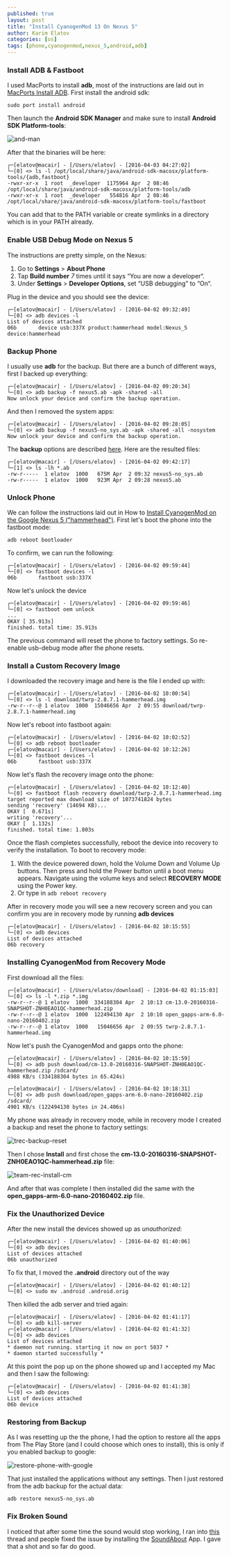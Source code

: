```yaml
---
published: true
layout: post
title: "Install CyanogenMod 13 On Nexus 5"
author: Karim Elatov
categories: [os]
tags: [phone,cyanogenmod,nexus_5,android,adb]
---
```

### Install ADB & Fastboot
I used MacPorts to install **adb**, most of the instructions are laid out in [MacPorts Install ADB](https://sskaje.me/2015/05/macports-install-adb/). First install the android sdk:

	sudo port install android

Then launch the **Android SDK Manager** and make sure to install **Android SDK Platform-tools**:


![and-man](https://googledrive.com/host/0B4vYKT_-8g4IWE9kS2hMMmFuXzg/cm-nexus_5/and-man.png)

After that the binaries will be here:

	┌─[elatov@macair] - [/Users/elatov] - [2016-04-03 04:27:02]
	└─[0] <> ls -l /opt/local/share/java/android-sdk-macosx/platform-tools/{adb,fastboot}
	-rwxr-xr-x  1 root  _developer  1175964 Apr  2 08:46 /opt/local/share/java/android-sdk-macosx/platform-tools/adb
	-rwxr-xr-x  1 root  _developer   554816 Apr  2 08:46 /opt/local/share/java/android-sdk-macosx/platform-tools/fastboot

You can add that to the PATH variable or create symlinks in a directory which is in your PATH already.

### Enable USB Debug Mode on Nexus 5
The instructions are pretty simple, on the Nexus:

1. Go to **Settings** > **About Phone**
2. Tap **Build number** *7* times until it says “You are now a developer“.
3. Under **Settings** > **Developer Options**, set “USB debugging” to “On“.

Plug in the device and you should see the device:

	┌─[elatov@macair] - [/Users/elatov] - [2016-04-02 09:32:49]
	└─[0] <> adb devices -l
	List of devices attached
	06b       device usb:337X product:hammerhead model:Nexus_5 device:hammerhead

### Backup Phone
I usually use **adb** for the backup. But there are a bunch of different ways, first I backed up everything:

	┌─[elatov@macair] - [/Users/elatov] - [2016-04-02 09:20:34]
	└─[0] <> adb backup -f nexus5.ab -apk -shared -all
	Now unlock your device and confirm the backup operation.

And then I removed the system apps:

	┌─[elatov@macair] - [/Users/elatov] - [2016-04-02 09:28:05]
	└─[0] <> adb backup -f nexus5-no_sys.ab -apk -shared -all -nosystem
	Now unlock your device and confirm the backup operation.

The **backup** options are described [here](http://forum.xda-developers.com/galaxy-nexus/general/guide-phone-backup-unlock-root-t1420351). Here are the resulted files:

	┌─[elatov@macair] - [/Users/elatov] - [2016-04-02 09:42:17]
	└─[1] <> ls -lh *.ab
	-rw-r-----  1 elatov  1000   675M Apr  2 09:32 nexus5-no_sys.ab
	-rw-r-----  1 elatov  1000   923M Apr  2 09:28 nexus5.ab

### Unlock Phone
We can follow the instructions laid out in How to [Install CyanogenMod on the Google Nexus 5 ("hammerhead")](https://wiki.cyanogenmod.org/w/Install_CM_for_hammerhead). First let's boot the phone into the fastboot mode:

	adb reboot bootloader

To confirm, we can run the following:

	┌─[elatov@macair] - [/Users/elatov] - [2016-04-02 09:59:44]
	└─[0] <> fastboot devices -l
	06b       fastboot usb:337X

Now let's unlock the device

	┌─[elatov@macair] - [/Users/elatov] - [2016-04-02 09:59:46]
	└─[0] <> fastboot oem unlock
	...
	OKAY [ 35.913s]
	finished. total time: 35.913s

The previous command will reset the phone to factory settings. So re-enable usb-debug mode after the phone resets.


### Install a Custom Recovery Image

I downloaded the recovery image and here is the file I ended up with:

	┌─[elatov@macair] - [/Users/elatov] - [2016-04-02 10:00:54]
	└─[0] <> ls -l download/twrp-2.8.7.1-hammerhead.img
	-rw-r--r--@ 1 elatov  1000  15046656 Apr  2 09:55 download/twrp-2.8.7.1-hammerhead.img

Now let's reboot into fastboot again:

	┌─[elatov@macair] - [/Users/elatov] - [2016-04-02 10:02:52]
	└─[0] <> adb reboot bootloader
	┌─[elatov@macair] - [/Users/elatov] - [2016-04-02 10:12:26]
	└─[0] <> fastboot devices -l
	06b       fastboot usb:337X

Now let's flash the recovery image onto the phone:

	┌─[elatov@macair] - [/Users/elatov] - [2016-04-02 10:12:40]
	└─[0] <> fastboot flash recovery download/twrp-2.8.7.1-hammerhead.img
	target reported max download size of 1073741824 bytes
	sending 'recovery' (14694 KB)...
	OKAY [  0.671s]
	writing 'recovery'...
	OKAY [  1.132s]
	finished. total time: 1.803s

Once the flash completes successfully, reboot the device into recovery to
verify the installation. To boot to recovery mode:

1. With the device powered down, hold the Volume Down and Volume Up buttons. Then press and hold the Power button until a boot menu appears. Navigate using the volume keys and select **RECOVERY MODE** using the Power key.
2. Or type in `adb reboot recovery`

After in recovery mode you will see a new recovery screen and you can confirm you are in recovery mode by running **adb devices**

	┌─[elatov@macair] - [/Users/elatov] - [2016-04-02 10:15:55]
	└─[0] <> adb devices
	List of devices attached
	06b	recovery

### Installing CyanogenMod from Recovery Mode

First download all the files:

	┌─[elatov@macair] - [/Users/elatov/download] - [2016-04-02 01:15:03]
	└─[0] <> ls -l *.zip *.img
	-rw-r--r--@ 1 elatov  1000  334188304 Apr  2 10:13 cm-13.0-20160316-SNAPSHOT-ZNH0EAO1QC-hammerhead.zip
	-rw-r--r--@ 1 elatov  1000  122494130 Apr  2 10:10 open_gapps-arm-6.0-nano-20160402.zip
	-rw-r--r--@ 1 elatov  1000   15046656 Apr  2 09:55 twrp-2.8.7.1-hammerhead.img

Now let's push the CyanogenMod and gapps onto the phone:

	┌─[elatov@macair] - [/Users/elatov] - [2016-04-02 10:15:59]
	└─[0] <> adb push download/cm-13.0-20160316-SNAPSHOT-ZNH0EAO1QC-hammerhead.zip /sdcard/
	4988 KB/s (334188304 bytes in 65.424s)
	
	┌─[elatov@macair] - [/Users/elatov] - [2016-04-02 10:18:31]
	└─[0] <> adb push download/open_gapps-arm-6.0-nano-20160402.zip /sdcard/
	4901 KB/s (122494130 bytes in 24.406s)

My phone was already in recovery mode, while in recovery mode I created a backup and reset the phone to factory settings:

![trec-backup-reset](https://googledrive.com/host/0B4vYKT_-8g4IWE9kS2hMMmFuXzg/cm-nexus_5/trec-backup-reset.jpg)

Then I chose **Install** and first chose the **cm-13.0-20160316-SNAPSHOT-ZNH0EAO1QC-hammerhead.zip** file:

![team-rec-install-cm](https://googledrive.com/host/0B4vYKT_-8g4IWE9kS2hMMmFuXzg/cm-nexus_5/team-rec-install-cm.jpg)

And after that was complete I then installed did the same with the **open_gapps-arm-6.0-nano-20160402.zip** file.

### Fix the Unauthorized Device
After the new install the devices showed up as *unauthorized*:

	┌─[elatov@macair] - [/Users/elatov] - [2016-04-02 01:40:06]
	└─[0] <> adb devices
	List of devices attached
	06b	unauthorized

To fix that, I moved the **.android** directory out of the way

	┌─[elatov@macair] - [/Users/elatov] - [2016-04-02 01:40:12]
	└─[0] <> sudo mv .android .android.orig

Then killed the adb server and tried again:

	┌─[elatov@macair] - [/Users/elatov] - [2016-04-02 01:41:17]
	└─[0] <> adb kill-server
	┌─[elatov@macair] - [/Users/elatov] - [2016-04-02 01:41:32]
	└─[0] <> adb devices
	List of devices attached
	* daemon not running. starting it now on port 5037 *
	* daemon started successfully *


At this point the pop up on the phone showed up and I accepted my Mac and then I saw the following:

	┌─[elatov@macair] - [/Users/elatov] - [2016-04-02 01:41:38]
	└─[0] <> adb devices
	List of devices attached
	06b	device

### Restoring from Backup
As I was resetting up the the phone, I had the option to restore all the apps from The Play Store (and I could choose which ones to install), this is only if you enabled backup to google:

![restore-phone-with-google](https://googledrive.com/host/0B4vYKT_-8g4IWE9kS2hMMmFuXzg/cm-nexus_5/restore-phone-with-google.png)

That just installed the applications without any settings. Then I just restored from the adb backup for the actual data:

	adb restore nexus5-no_sys.ab
	
### Fix Broken Sound
I noticed that after some time the sound would stop working, I ran into [this](https://productforums.google.com/forum/#!topic/nexus/bBoE12HGm5U;context-place=topicsearchin/nexus/category$3Aother-discussions) thread and people fixed the issue by installing the [SoundAbout](https://play.google.com/store/apps/details?id=com.woodslink.android.wiredheadphoneroutingfix&hl=en) App. I gave that a shot and so far do good.
